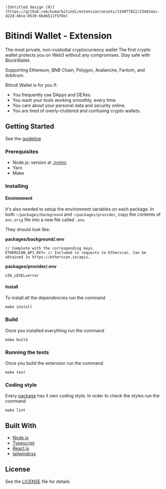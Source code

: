 

    ![Untitled design (9)](https://github.com/kumarbitindi/extension/assets/119077822/234d14ac-d22d-46ce-8519-6b46511f5f0e)



# Bitindi Wallet - Extension

The most private, non-custodial cryptocurrency wallet
The first crypto wallet protects you on Web3 without any compromises. Stay safe with BlockWallet.

Supporting Ethereum, BNB Chain, Polygon, Avalanche, Fantom, and Arbitrum.

Bitindi Wallet is for you if:

- You frequently use DApps and DEXes.
- You want your tools working smoothly, every time.
- You care about your personal data and security online.
- You are tired of overly-cluttered and confusing crypto wallets.

## Getting Started

See the [guideline](docs/guideline.md)

### Prerequisites

- Node.js: version at [.nvmrc](.nvmrc)
- Yarn
- Make

### Installing

#### Environment

It's also needed to setup the environment variables on each package. In both `~/packages/background` and `~/packages/provider`, copy the contents of `env.orig` file into a new file called `.env`.

They should look like:

**packages/background/.env**

```
// Complete with the corresponding keys.
ETHERSCAN_API_KEY= // Included in requests to Etherscan. Can be obtained in https://etherscan.io/apis.
```

**packages/provider/.env**

```
LOG_LEVEL=error
```

#### Install

To install all the dependencies run the command

```
make install
```

### Build

Once you installed everything run the command

```
make build
```

### Running the tests

Once you build the extension run the command

```
make test
```

### Coding style

Every [package](packages) has it own coding style. In order to check the styles run the command

```
make lint
```
## Built With

- [Node.js](https://nodejs.org/)
- [Typescript](https://www.typescriptlang.org/)
- [React.js](https://reactjs.org/)
- [tailwindcss](https://tailwindcss.com/)


## License

See the [LICENSE](LICENSE) file for details
